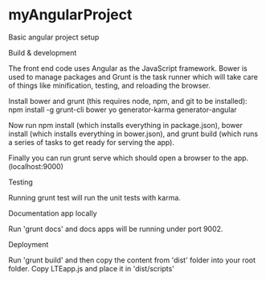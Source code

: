 # myAngularProject
Basic angular project setup 


Build & development

The front end code uses Angular as the JavaScript framework. Bower is used to manage packages and Grunt is the task runner which will take care of things like minification, testing, and reloading the browser.

Install bower and grunt (this requires node, npm, and git to be installed): npm install -g grunt-cli bower yo generator-karma generator-angular

Now run npm install (which installs everything in package.json), bower install (which installs everything in bower.json), and grunt build (which runs a series of tasks to get ready for serving the app).

Finally you can run grunt serve which should open a browser to the app. (localhost:9000)

Testing

Running grunt test will run the unit tests with karma.

Documentation app locally

Run 'grunt docs' and docs apps will be running under port 9002.

Deployment

Run 'grunt build' and then copy the content from 'dist' folder into your root folder. Copy LTEapp.js and place it in 'dist/scripts'
